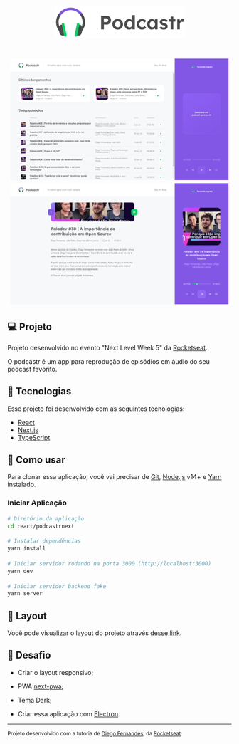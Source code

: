 <h1 align="center">
  <img alt="podcastr" title="podcastr" src=".github/logo.png" />
</h1>

<h1 align="center">
    <img alt="home" title="Home" src=".github/home.png" width="490px" />
    <img alt="episodes" title="Episodes" src=".github/episodes.png" width="490px" />
</h1>

## 💻 Projeto

Projeto desenvolvido no evento "Next Level Week 5" da [Rocketseat](https://rocketseat.com.br/).

O podcastr é um app para reprodução de episódios em áudio do seu podcast favorito.

## :rocket: Tecnologias

Esse projeto foi desenvolvido com as seguintes tecnologias:

- [React](https://pt-br.reactjs.org/)
- [Next.js](https://nextjs.org/)
- [TypeScript](https://www.typescriptlang.org/)

## 🔨 Como usar

Para clonar essa aplicação, você vai precisar de [Git](https://git-scm.com/), [Node.js](https://nodejs.org/en/) v14+ e [Yarn](https://yarnpkg.com/) instalado.

### Iniciar Aplicação

```bash
# Diretório da aplicação
cd react/podcastrnext

# Instalar dependências
yarn install

# Iniciar servidor rodando na porta 3000 (http://localhost:3000)
yarn dev

# Iniciar servidor backend fake
yarn server
```

## 🔖 Layout

Você pode visualizar o layout do projeto através [desse link](https://www.figma.com/file/UwFEntsHpHYJlHNQAQr4gA/Podcastr/duplicate).

## 🧠 Desafio

- Criar o layout responsivo;

- PWA [next-pwa](https://github.com/shadowwalker/next-pwa);

- Tema Dark;

- Criar essa aplicação com [Electron](https://www.electronjs.org).

---

<sup>Projeto desenvolvido com a tutoria de [Diego Fernandes](https://github.com/diego3g), da [Rocketseat](https://rocketseat.com.br/).</sup>
